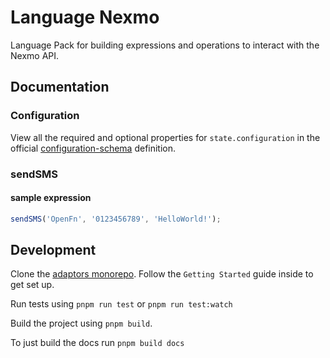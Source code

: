 # Language Nexmo

Language Pack for building expressions and operations to interact with the Nexmo
API.

## Documentation

### Configuration

View all the required and optional properties for `state.configuration` in the
official
[configuration-schema](https://docs.openfn.org/adaptors/packages/nexmo-configuration-schema/)
definition.

### sendSMS

#### sample expression

```js
sendSMS('OpenFn', '0123456789', 'HelloWorld!');
```

## Development

Clone the [adaptors monorepo](https://github.com/OpenFn/adaptors). Follow the
`Getting Started` guide inside to get set up.

Run tests using `pnpm run test` or `pnpm run test:watch`

Build the project using `pnpm build`.

To just build the docs run `pnpm build docs`
